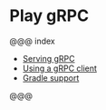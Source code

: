 # Play gRPC


@@@ index

 * [Serving gRPC](serving-grpc.md)
 * [Using a gRPC client](consuming-grpc.md)
 * [Gradle support](gradle-support.md)

@@@

